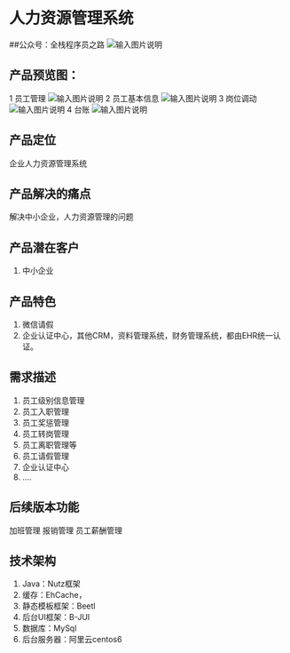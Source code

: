 # 人力资源管理系统

##公众号：全栈程序员之路
![输入图片说明](https://mp.weixin.qq.com/mp/qrcode?scene=10000004&size=102&__biz=MzIzMTE0NTE5Mg==&mid=2651421365&idx=1&sn=ec2b310f1888fca3560ba504af0077f5&send_time= "在这里输入图片标题")

## 产品预览图：
1 员工管理
![输入图片说明](https://git.oschina.net/uploads/images/2017/0715/212646_a45eb67c_3018.png "在这里输入图片标题")
2 员工基本信息
![输入图片说明](https://git.oschina.net/uploads/images/2017/0715/212657_3594da44_3018.png "在这里输入图片标题")
3 岗位调动
![输入图片说明](https://git.oschina.net/uploads/images/2017/0715/212705_752c31ad_3018.png "在这里输入图片标题")
4 台账
![输入图片说明](https://git.oschina.net/uploads/images/2017/0715/212713_54ceb49c_3018.png "在这里输入图片标题")

## 产品定位
企业人力资源管理系统

## 产品解决的痛点
解决中小企业，人力资源管理的问题

## 产品潜在客户
1. 中小企业

## 产品特色
1. 微信请假
2. 企业认证中心，其他CRM，资料管理系统，财务管理系统，都由EHR统一认证。

## 需求描述
1. 员工级别信息管理
2. 员工入职管理
3. 员工奖惩管理
4. 员工转岗管理
5. 员工离职管理等
6. 员工请假管理
7. 企业认证中心
8. ....

## 后续版本功能
加班管理
报销管理
员工薪酬管理

## 技术架构
1. Java：Nutz框架
2. 缓存：EhCache，
3. 静态模板框架：Beetl
4. 后台UI框架：B-JUI
5. 数据库：MySql
6. 后台服务器：阿里云centos6

